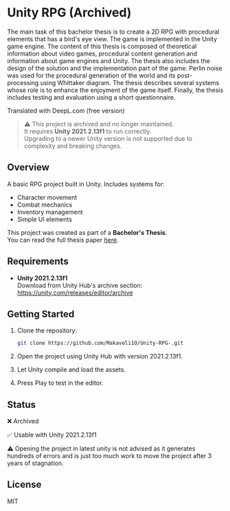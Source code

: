 # Unity RPG (Archived)

The main task of this bachelor thesis is to create a 2D RPG with procedural elements that has a bird's eye view. The game is implemented in the Unity game engine. The content of this thesis is composed of theoretical information about video games, procedural content generation and information about game engines and Unity. The thesis also includes the design of the solution and the implementation part of the game. Perlin noise was used for the procedural generation of the world and its post-processing using Whittaker diagram. The thesis describes several systems whose role is to enhance the enjoyment of the game itself. Finally, the thesis includes testing and evaluation using a short questionnaire.

Translated with DeepL.com (free version)

> ⚠️ This project is archived and no longer maintained.  
> It requires **Unity 2021.2.13f1** to run correctly.  
> Upgrading to a newer Unity version is not supported due to complexity and breaking changes.

## Overview

A basic RPG project built in Unity. Includes systems for:

- Character movement
- Combat mechanics
- Inventory management
- Simple UI elements

This project was created as part of a **Bachelor's Thesis**.  
You can read the full thesis paper [here](https://www.fit.vut.cz/study/thesis/24680/.cs).

## Requirements

- **Unity 2021.2.13f1**  
  Download from Unity Hub's archive section:  
  https://unity.com/releases/editor/archive

## Getting Started

1. Clone the repository:
   ```bash
   git clone https://github.com/Makaveli1O/Unity-RPG-.git
   ```
2. Open the project using Unity Hub with version 2021.2.13f1.

3. Let Unity compile and load the assets.

4. Press Play to test in the editor.

## Status

❌ Archived

✅ Usable with Unity 2021.2.13f1

⚠️ Opening the project in latest unity is not advised as it generates hundreds of errors and is just too much work to move the project after 3 years of stagnation.

## License

MIT 